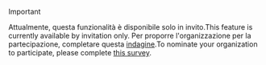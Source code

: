 > [!IMPORTANT]
> <span data-ttu-id="f8fe1-101">Attualmente, questa funzionalità è disponibile solo in invito.</span><span class="sxs-lookup"><span data-stu-id="f8fe1-101">This feature is currently available by invitation only.</span></span> <span data-ttu-id="f8fe1-102">Per proporre l'organizzazione per la partecipazione, completare questa [indagine](https://aka.ms/ax2012upgrade).</span><span class="sxs-lookup"><span data-stu-id="f8fe1-102">To nominate your organization to participate, please complete [this survey](https://aka.ms/ax2012upgrade).</span></span> 

